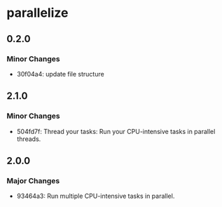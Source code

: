 # parallelize

## 0.2.0

### Minor Changes

- 30f04a4: update file structure

## 2.1.0

### Minor Changes

- 504fd7f: Thread your tasks: Run your CPU-intensive tasks in parallel threads.

## 2.0.0

### Major Changes

- 93464a3: Run multiple CPU-intensive tasks in parallel.
